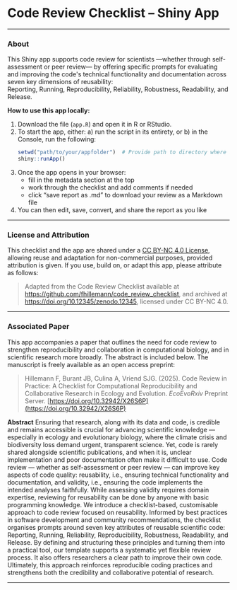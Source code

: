 # Code Review Checklist – Shiny App

---

### About

This Shiny app supports code review for scientists —whether through self-assessment or peer review— by offering specific prompts for evaluating and improving the code's technical functionality and documentation across seven key dimensions of reusability:  
Reporting, Running, Reproducibility, Reliability, Robustness, Readability, and Release.  

**How to use this app locally:**
1. Download the file (`app.R`) and open it in R or RStudio.
2. To start the app, either:
   a) run the script in its entirety, or
   b) in the Console, run the following:
     ```r
     setwd("path/to/your/appfolder")  # Provide path to directory where app.R is saved!
     shiny::runApp()
     ```
3. Once the app opens in your browser:
   - fill in the metadata section at the top
   - work through the checklist and add comments if needed
   - click “save report as .md” to download your review as a Markdown file
4. You can then edit, save, convert, and share the report as you like

---

### License and Attribution

This checklist and the app are shared under a [CC BY-NC 4.0 License](https://creativecommons.org/licenses/by-nc/4.0/), allowing reuse and adaptation for non-commercial purposes, provided attribution is given. If you use, build on, or adapt this app, please attribute as follows:

> Adapted from the Code Review Checklist available at https://github.com/fhillemann/code_review_checklist, and archived at https://doi.org/10.12345/zenodo.12345, licensed under CC BY-NC 4.0.

---

### Associated Paper

This app accompanies a paper that outlines the need for code review to strengthen reproducibility and collaboration in computational biology, and in scientific research more broadly. The abstract is included below. The manuscript is freely available as an open access preprint:

> Hillemann F, Burant JB, Culina A, Vriend SJG. (2025). Code Review in Practice: A Checklist for Computational Reproducibility and Collaborative Research in Ecology and Evolution. *EcoEvoRxiv* Preprint Server. [https://doi.org/10.32942/X26S6P](https://doi.org/10.32942/X26S6P) 

**Abstract**
Ensuring that research, along with its data and code, is credible and remains accessible is crucial for advancing scientific knowledge — especially in ecology and evolutionary biology, where the climate crisis and biodiversity loss demand urgent, transparent science. Yet, code is rarely shared alongside scientific publications, and when it is, unclear implementation and poor documentation often make it difficult to use. Code review — whether as self-assessment or peer review — can improve key aspects of code quality: reusability, i.e., ensuring technical functionality and documentation, and validity, i.e., ensuring the code implements the intended analyses faithfully. While assessing validity requires domain expertise, reviewing for reusability can be done by anyone with basic programming knowledge. We introduce a checklist-based, customisable approach to code review focused on reusability. Informed by best practices in software development and community recommendations, the checklist organises prompts around seven key attributes of reusable scientific code: Reporting, Running, Reliability, Reproducibility, Robustness, Readability, and Release. By defining and structuring these principles and turning them into a practical tool, our template supports a systematic yet flexible review process. It also offers researchers a clear path to improve their own code. Ultimately, this approach reinforces reproducible coding practices and strengthens both the credibility and collaborative potential of research.

---
